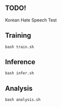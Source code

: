 ## TODO!
Korean Hate Speech Test



## Training
```
bash train.sh
```


## Inference
```
bash infer.sh
```


## Analysis
```
bash analysis.sh
```


<!-- # Open Intent Classification (WIP)


## Key features
- [**Transformers**](https://https://huggingface.co/docs/transformers/index) 
- [**Lightning**](https://lightning.ai//) 


## 실행 방법1
config.yaml에 모델, 데이터, Trainer를 지정
```bash
python train.py --config <config.yaml>
```

실행 예제
```bash 
python train.py --config samples/feature_extractor.yaml
```

## 실행 방법2
모델, 데이터, Trainer를 각각 따로 지정
```bash 
python train.py --model <model-yaml> --trainer <trainer-yaml> --data <data-yaml> --model_name_or_path <plm-path> --known_cls_ratio <float> --seed <int> --mode <train-or-test>
```

실행 예제
```bash 
python train.py --model samples/model/adb.yaml --trainer samples/trainer/adb.yaml --data samples/data/stackvoerflow.yaml --model_name_or_path bert-base-cased --known_cls_ratio 0.25 --seed 5 --mode train
```
 -->
